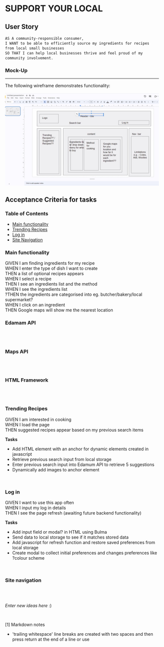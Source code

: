 # SUPPORT YOUR LOCAL  

## User Story

```
AS A community-responsible consumer,
I WANT to be able to efficiently source my ingredients for recipes from local small businesses
SO THAT I can help local businesses thrive and feel proud of my community involvement.
```


### Mock-Up
---

The following wireframe demonstrates functionality:

![A wireframe of the home page appears outlining the first iteration of the webpage design.](./wireframeHomepage.png)  

## Acceptance Criteria for tasks


### Table of Contents 

- [Main functionality](#main-functionality)
- [Trending Recipes](#trending-recipes)
- [Log in](#log-in)
- [Site Navigation](#site-nav)

  
    


<a name="main-functionality"></a>

### Main functionality


GIVEN I am finding ingredients for my recipe  
WHEN I enter the type of dish I want to create  
THEN a list of optional recipes appears  
WHEN I select a recipe  
THEN I see an ingredients list and the method  
WHEN I see the ingredients list  
?THEN the ingredients are categorised into eg. butcher/bakery/local supermarket?  
WHEN I click on an ingredient   
THEN Google maps will show me the nearest location    

<a name="edamam-API"></a>

### Edamam API

<br>
<br>

<a name="maps API"></a>

### Maps API

<br>
<br>

<a name="HTML"></a>

### HTML Framework  

<br>
<br>

<a name="trending-recipes"></a>

### Trending Recipes

GIVEN I am interested in cooking  
WHEN I load the page  
THEN suggested recipes appear based on my previous search items  

**Tasks**
- Add HTML element with an anchor for dynamic elements created in javascript
- Retrieve previous search input from local storage
- Enter previous search input into Edamum API to retrieve 5 suggestions
- Dynamically add images to anchor element

<br>

<a name="log-in"></a>

### Log in 

GIVEN I want to use this app often  
WHEN I input my log in details   
THEN I see the page refresh (awaiting future backend functionality)

**Tasks**
- Add input field or modal? in HTML using Bulma
- Send data to local storage to see if it matches stored data
- Add javascript for refresh function and restore saved preferences from local storage
- Create modal to collect initial preferences and changes preferences like ?colour scheme

<a name="site-nav"></a>

<br>

### Site navigation

<br>
<br>

*Enter new ideas here* :)

<br>


[1] Markdown notes
- 'trailing whitespace' line breaks are created with two spaces and then press return at the end of a line or use <br>